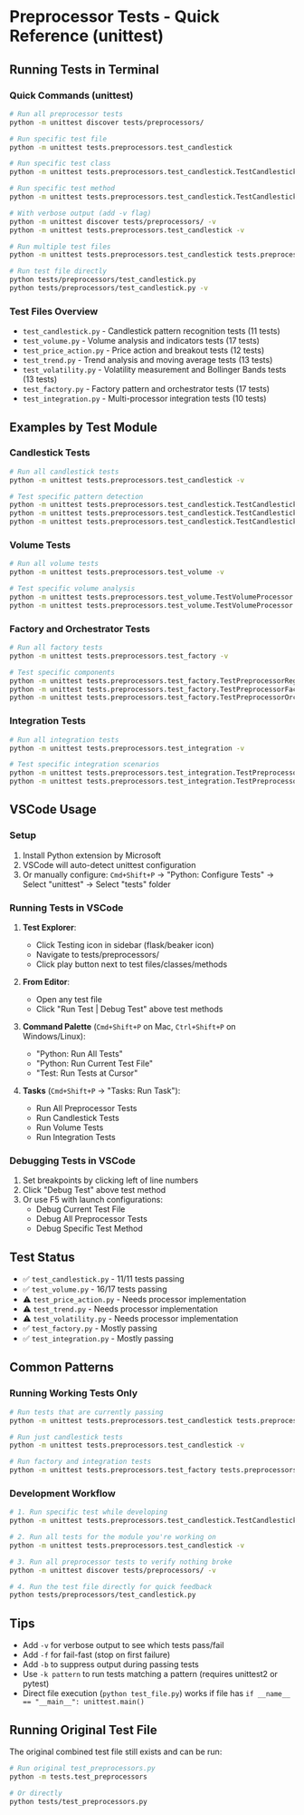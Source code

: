 # Preprocessor Tests - Quick Reference (unittest)

## Running Tests in Terminal

### Quick Commands (unittest)
```bash
# Run all preprocessor tests
python -m unittest discover tests/preprocessors/

# Run specific test file
python -m unittest tests.preprocessors.test_candlestick

# Run specific test class
python -m unittest tests.preprocessors.test_candlestick.TestCandlestickProcessor

# Run specific test method
python -m unittest tests.preprocessors.test_candlestick.TestCandlestickProcessor.test_hammer_detection

# With verbose output (add -v flag)
python -m unittest discover tests/preprocessors/ -v
python -m unittest tests.preprocessors.test_candlestick -v

# Run multiple test files
python -m unittest tests.preprocessors.test_candlestick tests.preprocessors.test_volume -v

# Run test file directly
python tests/preprocessors/test_candlestick.py
python tests/preprocessors/test_candlestick.py -v
```

### Test Files Overview
- `test_candlestick.py` - Candlestick pattern recognition tests (11 tests)
- `test_volume.py` - Volume analysis and indicators tests (17 tests)
- `test_price_action.py` - Price action and breakout tests (12 tests)
- `test_trend.py` - Trend analysis and moving average tests (13 tests)
- `test_volatility.py` - Volatility measurement and Bollinger Bands tests (13 tests)
- `test_factory.py` - Factory pattern and orchestrator tests (17 tests)
- `test_integration.py` - Multi-processor integration tests (10 tests)

## Examples by Test Module

### Candlestick Tests
```bash
# Run all candlestick tests
python -m unittest tests.preprocessors.test_candlestick -v

# Test specific pattern detection
python -m unittest tests.preprocessors.test_candlestick.TestCandlestickProcessor.test_hammer_detection
python -m unittest tests.preprocessors.test_candlestick.TestCandlestickProcessor.test_doji_detection
python -m unittest tests.preprocessors.test_candlestick.TestCandlestickProcessor.test_engulfing_detection
```

### Volume Tests
```bash
# Run all volume tests
python -m unittest tests.preprocessors.test_volume -v

# Test specific volume analysis
python -m unittest tests.preprocessors.test_volume.TestVolumeProcessor.test_volume_spike_detection
python -m unittest tests.preprocessors.test_volume.TestVolumeProcessor.test_accumulation_detection
```

### Factory and Orchestrator Tests
```bash
# Run all factory tests
python -m unittest tests.preprocessors.test_factory -v

# Test specific components
python -m unittest tests.preprocessors.test_factory.TestPreprocessorRegistry -v
python -m unittest tests.preprocessors.test_factory.TestPreprocessorFactory -v
python -m unittest tests.preprocessors.test_factory.TestPreprocessorOrchestrator -v
```

### Integration Tests
```bash
# Run all integration tests
python -m unittest tests.preprocessors.test_integration -v

# Test specific integration scenarios
python -m unittest tests.preprocessors.test_integration.TestPreprocessorIntegration.test_bull_market_consensus
python -m unittest tests.preprocessors.test_integration.TestPreprocessorIntegration.test_bear_market_consensus
```

## VSCode Usage

### Setup
1. Install Python extension by Microsoft
2. VSCode will auto-detect unittest configuration
3. Or manually configure: `Cmd+Shift+P` → "Python: Configure Tests" → Select "unittest" → Select "tests" folder

### Running Tests in VSCode
1. **Test Explorer**: 
   - Click Testing icon in sidebar (flask/beaker icon)
   - Navigate to tests/preprocessors/
   - Click play button next to test files/classes/methods

2. **From Editor**: 
   - Open any test file
   - Click "Run Test | Debug Test" above test methods

3. **Command Palette** (`Cmd+Shift+P` on Mac, `Ctrl+Shift+P` on Windows/Linux):
   - "Python: Run All Tests"
   - "Python: Run Current Test File"
   - "Test: Run Tests at Cursor"

4. **Tasks** (`Cmd+Shift+P` → "Tasks: Run Task"):
   - Run All Preprocessor Tests
   - Run Candlestick Tests
   - Run Volume Tests
   - Run Integration Tests

### Debugging Tests in VSCode
1. Set breakpoints by clicking left of line numbers
2. Click "Debug Test" above test method
3. Or use F5 with launch configurations:
   - Debug Current Test File
   - Debug All Preprocessor Tests
   - Debug Specific Test Method

## Test Status
- ✅ `test_candlestick.py` - 11/11 tests passing
- ✅ `test_volume.py` - 16/17 tests passing
- ⚠️ `test_price_action.py` - Needs processor implementation
- ⚠️ `test_trend.py` - Needs processor implementation  
- ⚠️ `test_volatility.py` - Needs processor implementation
- ✅ `test_factory.py` - Mostly passing
- ✅ `test_integration.py` - Mostly passing

## Common Patterns

### Running Working Tests Only
```bash
# Run tests that are currently passing
python -m unittest tests.preprocessors.test_candlestick tests.preprocessors.test_volume -v

# Run just candlestick tests
python -m unittest tests.preprocessors.test_candlestick -v

# Run factory and integration tests
python -m unittest tests.preprocessors.test_factory tests.preprocessors.test_integration -v
```

### Development Workflow
```bash
# 1. Run specific test while developing
python -m unittest tests.preprocessors.test_candlestick.TestCandlestickProcessor.test_hammer_detection -v

# 2. Run all tests for the module you're working on
python -m unittest tests.preprocessors.test_candlestick -v

# 3. Run all preprocessor tests to verify nothing broke
python -m unittest discover tests/preprocessors/ -v

# 4. Run the test file directly for quick feedback
python tests/preprocessors/test_candlestick.py
```

## Tips
- Add `-v` for verbose output to see which tests pass/fail
- Add `-f` for fail-fast (stop on first failure)
- Add `-b` to suppress output during passing tests
- Use `-k pattern` to run tests matching a pattern (requires unittest2 or pytest)
- Direct file execution (`python test_file.py`) works if file has `if __name__ == "__main__": unittest.main()`

## Running Original Test File
The original combined test file still exists and can be run:
```bash
# Run original test_preprocessors.py
python -m tests.test_preprocessors

# Or directly
python tests/test_preprocessors.py
```